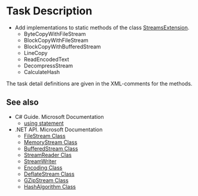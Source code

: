 # Task Description

- Add implementations to static methods of the class [StreamsExtension](/Streams/StreamsExtension.cs). 
    - ByteCopyWithFileStream
    - BlockCopyWithFileStream
    - BlockCopyWithBufferedStream
    - LineCopy   
    - ReadEncodedText
    - DecompressStream
    - CalculateHash    

The task detail definitions are given in the XML-comments for the methods.

## See also
- C# Guide. Microsoft Documentation
    - [using statement](https://docs.microsoft.com/en-us/dotnet/csharp/language-reference/keywords/using-statement)
- .NET API. Microsoft Documentation
    - [FileStream Class](https://docs.microsoft.com/en-us/dotnet/api/system.io.filestream?view=netcore-3.1)
    - [MemoryStream Class](https://docs.microsoft.com/en-us/dotnet/api/system.io.memorystream?view=netcore-3.1)
    - [BufferedStream Class](https://docs.microsoft.com/en-us/dotnet/api/system.io.bufferedstream?view=netcore-3.1)
    - [StreamReader Clas](https://docs.microsoft.com/en-us/dotnet/api/system.io.streamreader?view=netcore-3.1)
    - [StreamWriter](https://docs.microsoft.com/en-us/dotnet/api/system.io.streamwriter?view=netcore-3.1)
    - [Encoding Class](https://docs.microsoft.com/en-us/dotnet/api/system.text.encoding?view=netcore-3.1)
    - [DeflateStream Class](https://docs.microsoft.com/en-us/dotnet/api/system.io.compression.deflatestream?view=netcore-3.1)
    - [GZipStream Class](https://docs.microsoft.com/en-us/dotnet/api/system.io.compression.gzipstream?view=netcore-3.1)
    - [HashAlgorithm Class](https://docs.microsoft.com/en-us/dotnet/api/system.security.cryptography.hashalgorithm?view=netcore-3.1)
